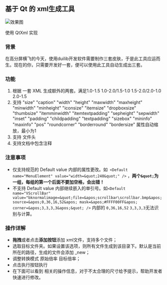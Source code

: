 ## 基于 Qt 的 xml生成工具

![效果图](http://orvm1p4c8.bkt.clouddn.com/o_1c2r4gld68pn1u524regut14d89.png)
    
使用 QtXml 实现

### 背景

在高分屏横飞的今天，使用duilib开发软件需要制作三套皮肤，于是此工具应运而生。现在的你，只需要开发好一套，便可以使用此工具自动生成出三套。

### 功能

1. 根据 一套 XML 生成额外的两套。满足1.0-1.5 1.0-2.0/1.5-1.0 1.5-2.0/2.0-1.0 2.0-1.5
2. 支持  "size"  "caption"  "width"  "height"  "maxwidth"  "maxheight"  "minwidth"  "minheight"  "iconsize"  "itemsize"  "dropboxsize"  "thumbsize"  "itemminwidth"  "itemtextpadding"  "sepheight"  "sepwidth"  "inset"   "padding"  "childpadding"  "textpadding"  "sizebox"  "mininfo"  "maxinfo"  "pos"  "roundcorner"  "borderround"  "bordersize" 属性自动缩放，最小为1
3. 支持 文件头 <?xml version="1.0" encoding="utf-8" standalone="yes"?>
4. 支持文档中包含注释


### 注意事项

* 仅支持规范的 Default value 内部的属性更改。如` <Default name="MenuElement" value="width=&quot;240&quot;" />` ，**两个`&quot;`为一组，每组的第一个后面不要加空格，会出错！**
* 不支持 Default value 内部继续嵌入的单引号。如`<Default name="VScrollBar" value="bknormalimage=&quot;file=&apos;scrollbar\scrollbar.bmp&apos; source=&apos;0,36,16,52&apos; mask=&apos;#FFFF00FF&apos; corner=&apos;3,3,3,3&apos;&quot; />` 内部的 `0,36,16,52` `3,3,3,3`无法识别与计算。

### 操作详解

* **拖拽**或者点击**添加按钮**添加 xml文件，支持多个文件；
* 选取目标文件夹。如果设置该选项，则所有文件生成到该目录下。默认是当前所在的路径，生成的文件会添加 _new；
* 调整转换模式 原始倍率 目标倍率；
* 点击执行按钮执行
* 在下面可以看到 相关的操作信息，对于不太合理的尺寸给予提示，帮助开发者快速进行修改。

